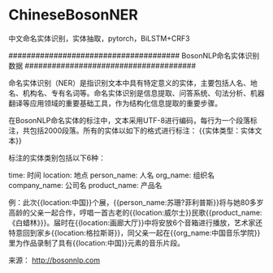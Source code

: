 # ChineseBosonNER
中文命名实体识别，实体抽取，pytorch，BiLSTM+CRF3



######################################
       BosonNLP命名实体识别数据
######################################

命名实体识别（NER）是指识别文本中具有特定意义的实体，主要包括人名、地名、机构名、专有名词等。命名实体识别是信息提取、问答系统、句法分析、机器翻译等应用领域的重要基础工具，作为结构化信息提取的重要步骤。

在BosonNLP命名实体的标注中，文本采用UTF-8进行编码，每行为一个段落标注，共包括2000段落。所有的实体以如下的格式进行标注：
{{实体类型：实体文本}}

标注的实体类别包括以下6种：

time: 时间
location: 地点
person_name: 人名
org_name: 组织名
company_name: 公司名
product_name: 产品名

例：此次{{location:中国}}个展，{{person_name:苏珊?菲利普斯}}将与她80多岁高龄的父亲一起合作，哼唱一首古老的{{location:威尔士}}民歌{{product_name:《白蜡林》}}。届时在{{location:画廊大厅}}中将安放6个音箱进行播放，艺术家还特意回到家乡{{location:格拉斯哥}}，同父亲一起在{{org_name:中国音乐学院}}里为作品录制了具有{{location:中国}}元素的音乐片段。

来源：
http://bosonnlp.com

